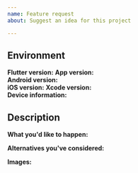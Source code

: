 ```yaml
---
name: Feature request
about: Suggest an idea for this project

---
```


## Environment

**Flutter version:** 
**App version:**  <!-- Add branch if necessary -->  
**Android version:**  <!-- If customize ROM, write which -->  
**iOS version:**
**Xcode version:**  
**Device information:**  <!-- Manufacturer and model -->  

## Description

**What you'd like to happen:** 

**Alternatives you've considered:** <!-- if available, else delete -->  

**Images:** <!-- if available, else delete -->  
